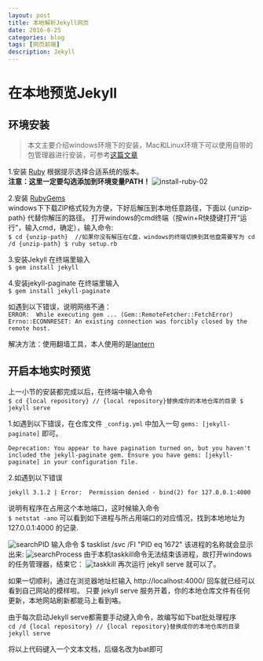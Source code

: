 ```yaml
---
layout: post
title: 本地解析Jekyll网页
date: 2016-8-25
categories: blog
tags: [网页前端]
description: Jekyll
---
```


# 在本地预览Jekyll

## 环境安装
>本文主要介绍windows环境下的安装，Mac和Linux环境下可以使用自带的包管理器进行安装，可参考[这篇文章](http://www.cnblogs.com/daguo/p/4097263.html)

1.安装 [Ruby](http://rubyinstaller.org/downloads/)
根据提示选择合适系统的版本。<br />
**注意：这里一定要勾选添加到环境变量PATH！**
<img src="http://img.blog.csdn.net/20160326174117476" alt="install-ruby-02">

2.安装 [RubyGems](https://rubygems.org/pages/download)<br />
windows下下载ZIP格式较为方便，下好后解压到本地任意路径，下面以 {unzip-path} 代替你解压的路径。 打开windows的cmd终端（按win+R快捷键打开“运行”，输入cmd，确定），输入命令:<br />
`$ cd {unzip-path}  //如果你没有解压在C盘，windows的终端切换到其他盘需要写为 cd /d {unzip-path}
$ ruby setup.rb`

3.安装Jekyll
在终端里输入<br />
`$ gem install jekyll`

4.安装jekyll-paginate
在终端里输入<br />
`$ gem install jekyll-paginate`

如遇到以下错误，说明网络不通：<br />
`ERROR:  While executing gem ... (Gem::RemoteFetcher::FetchError)
Errno::ECONNRESET: An existing connection was forcibly closed by the remote host.`

解决方法：使用翻墙工具，本人使用的是[lantern](http://share.weiyun.com/2cd5ded8b0d946a3fa1f944508272ded)

## 开启本地实时预览
上一小节的安装都完成以后，在终端中输入命令<br />
`$ cd {local repository} // {local repository}替换成你的本地仓库的目录
$ jekyll serve`

1.如遇到以下错误，在仓库文件 `_config.yml` 中加入一句 `gems: [jekyll-paginate]` 即可。<br />

`Deprecation: You appear to have pagination turned on, but you haven't included the jekyll-paginate gem. Ensure you have gems: [jekyll-paginate] in your configuration file. `

2.如遇到以下错误

`jekyll 3.1.2 | Error:  Permission denied - bind(2) for 127.0.0.1:4000`

说明有程序在占用这个本地端口，这时候输入命令<br />
`$ netstat -ano`
可以看到如下进程与所占用端口的对应情况，找到本地地址为 127.0.0.1:4000 的记录.

<img src="http://b143.photo.store.qq.com/psb?/V110w3Lu0z7HvI/pnsMXSsset3u76hCpx4diNHaVePDsOQm6HHUyPwZDX0!/b/dI8AAAAAAAAA&bo=gAKcAQAAAAABBz8!&rf=viewer_4" alt="searchPID">
输入命令
$ tasklist /svc /FI "PID eq 1672"
该进程的名称就会显示出来:

<img src="http://a3.qpic.cn/psb?/V110w3Lu0z7HvI/i1bIv5UgvewEsSuyoiWpQ8U2SuGZbYbGScv*YHt3p2I!/b/dHABAAAAAAAA&bo=LQJyAAAAAAAFB3k!&rf=viewer_4" alt="searchProcess">
由于本机taskkill命令无法结束该进程，故打开windows的任务管理器，结束它：

<img src="http://a3.qpic.cn/psb?/V110w3Lu0z7HvI/Kwlh*AE4Btg7Cc5okrN9zxzDBJlKZwF*D3aOqfYs.8Y!/b/dAoBAAAAAAAA&bo=lAGEAQAAAAAFBzQ!&rf=viewer_4" alt="taskkill">
再次运行 jekyll serve 就可以了。

如果一切顺利，通过在浏览器地址栏输入 http://localhost:4000/ 回车就已经可以看到自己网站的模样啦。
只要 jekyll serve 服务开着，你的本地仓库文件有任何更新，本地网站刷新都能马上看到咯。

由于每次启动Jekyll serve都需要手动键入命令，故编写如下bat批处理程序<br />
`cd /d {local repository} // {local repository}替换成你的本地仓库的目录
jekyll serve`

将以上代码键入一个文本文档，后缀名改为bat即可